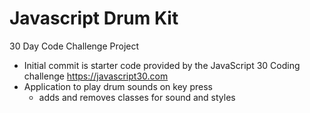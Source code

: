 # Javascript Drum Kit
30 Day Code Challenge Project
- Initial commit is starter code provided by the JavaScript 30 Coding challenge https://javascript30.com
- Application to play drum sounds on key press
  - adds and removes classes for sound and styles
